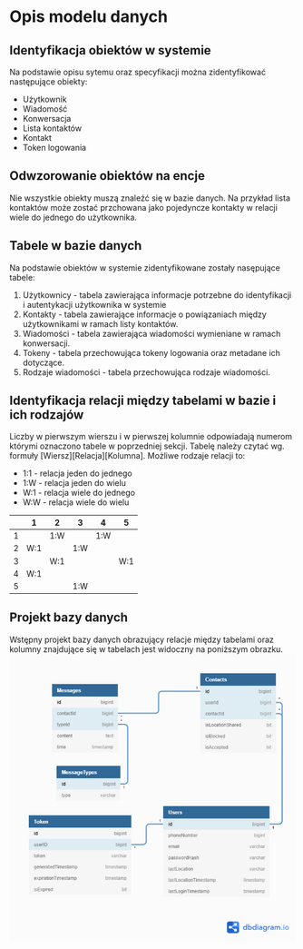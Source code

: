 # Opis modelu danych

## Identyfikacja obiektów w systemie

Na podstawie opisu sytemu oraz specyfikacji można zidentyfikować następujące obiekty:  
- Użytkownik
- Wiadomość
- Konwersacja
- Lista kontaktów
- Kontakt
- Token logowania

## Odwzorowanie obiektów na encje
Nie wszystkie obiekty muszą znaleźć się w bazie danych. Na przykład lista kontaktów może zostać przchowana jako pojedyncze kontakty w relacji wiele do jednego do użytkownika.

## Tabele w bazie danych 

Na podstawie obiektów w systemie zidentyfikowane zostały nasępujące tabele:
1. Użytkownicy - tabela zawierająca informacje potrzebne do identyfikacji i autentykacji użytkownika w systemie
2. Kontakty - tabela zawierające informacje o powiązaniach między użytkownikami w ramach listy kontaktów.
3. Wiadomości - tabela zawierająca wiadomości wymieniane w ramach konwersacji.
4. Tokeny - tabela przechowująca tokeny logowania oraz metadane ich dotyczące.
5. Rodzaje wiadomości - tabela przechowująca rodzaje wiadomości.

## Identyfikacja relacji między tabelami w bazie i ich rodzajów
Liczby w pierwszym wierszu i w pierwszej kolumnie odpowiadają numerom którymi oznaczono tabele w poprzedniej sekcji. Tabelę należy czytać wg. formuły [Wiersz][Relacja][Kolumna].
Możliwe rodzaje relacji to:
- 1:1 - relacja jeden do jednego
- 1:W - relacja jeden do wielu
- W:1 - relacja wiele do jednego
- W:W - relacja wiele do wielu

|   | 1 | 2 | 3 | 4 | 5 |
|---|---|---|---|---|---|
| 1 |   |1:W|   |1:W|   |
| 2 |W:1|   |1:W|   |   |
| 3 |   |W:1|   |   |W:1|
| 4 |W:1|   |   |   |   |
| 5 |   |   |1:W|   |   |
  
  
## Projekt bazy danych
Wstępny projekt bazy danych obrazujący relacje między tabelami oraz kolumny znajdujące się w tabelach jest widoczny na poniższym obrazku. 
![Projekt bazy](../../images/db-schema.png)
